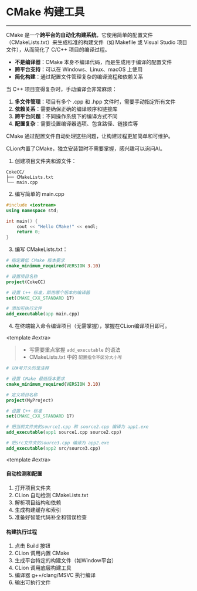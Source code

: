 # CMake 构建工具

---

<CCollapseGroup>

<CCollapse title="什么是 CMake？">

CMake 是一个**跨平台的自动化构建系统**，它使用简单的配置文件（CMakeLists.txt）来生成标准的构建文件（如 Makefile 或 Visual Studio 项目文件），从而简化了 C/C++ 项目的编译过程。

- **不是编译器**：CMake 本身不编译代码，而是生成用于编译的配置文件
- **跨平台支持**：可以在 Windows、Linux、macOS 上使用
- **简化构建**：通过配置文件管理复杂的编译流程和依赖关系

</CCollapse>

<CCollapse title="为什么需要 CMake？">

当 C++ 项目变得复杂时，手动编译会非常麻烦：

1. **多文件管理**：项目有多个 .cpp 和 .hpp 文件时，需要手动指定所有文件
2. **依赖关系**：需要确保正确的编译顺序和链接库
3. **跨平台问题**：不同操作系统下的编译方式不同
4. **配置复杂**：需要设置编译器选项、包含路径、链接库等

CMake 通过配置文件自动处理这些问题，让构建过程更加简单和可维护。

</CCollapse>

<CCollapse title="如何安装 CMake？">

CLion内置了CMake，独立安装暂时不需要掌握，感兴趣可以询问AI。

</CCollapse>

<CCollapse title="如何手动创建一个 CMake 项目？">

1. 创建项目文件夹和源文件：
```
CokeCC/
├── CMakeLists.txt
└── main.cpp
```

2. 编写简单的 main.cpp
```cpp
#include <iostream>
using namespace std;

int main() {
    cout << "Hello CMake!" << endl;
    return 0;
}
```

3. 编写 CMakeLists.txt：
```cmake
# 指定最低 CMake 版本要求
cmake_minimum_required(VERSION 3.10)

# 设置项目名称
project(CokeCC)

# 设置 C++ 标准，即用哪个版本的编译器
set(CMAKE_CXX_STANDARD 17)

# 添加可执行文件
add_executable(app main.cpp)
```

4. 在终端输入命令编译项目（无需掌握），掌握在CLion编译项目即可。

<template #extra>
    <CBadge text="重点" variant="outline" color="#ff4d4f" />
</template>

</CCollapse>

<CCollapse title="CMakeLists.txt 需要掌握基本语法？">

> - 写​​需要重点掌握 `add_executable` 的语法
> - CMakeLists.txt 中的 ​`​配置指令不区分大小写`

```cmake
# 以#号开头的是注释

# 设置 CMake 最低版本要求
cmake_minimum_required(VERSION 3.10)

# 定义项目名称
project(MyProject)

# 设置 C++ 标准
set(CMAKE_CXX_STANDARD 17)

# 把当前文件夹的source1.cpp 和 source2.cpp 编译为 app1.exe
add_executable(app1 source1.cpp source2.cpp)

# 把src文件夹的source3.cpp 编译为 app2.exe
add_executable(app2 src/source3.cpp)
```

<template #extra>
    <CBadge text="重点" variant="outline" color="#ff4d4f" />
</template>

</CCollapse>

<CCollapse title="CLion 中的 CMake 工作流程？">

#### 自动检测和配置
1. 打开项目文件夹
2. CLion 自动检测 CMakeLists.txt
3. 解析项目结构和依赖
4. 生成构建缓存和索引
5. 准备好智能代码补全和错误检查

#### 构建执行过程
1. 点击 Build 按钮
2. CLion 调用内置 CMake
3. 生成平台特定的构建文件（如Window平台）
4. CLion 调用底层构建工具
5. 编译器 g++/clang/MSVC 执行编译
6. 输出可执行文件

</CCollapse>


</CCollapseGroup>